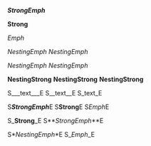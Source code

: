 <!-- Basic -->

_**StrongEmph**_

**Strong**

*Emph*

*_NestingEmph_*
_*NestingEmph*_

_*_NestingEmph_*_
*_*NestingEmph*_*

****NestingStrong****
**__NestingStrong__**
__**NestingStrong**__

<!-- Tests for delimiters -->

S___text___E
S__text__E
S_text_E

S***StrongEmph***E
S**Strong**E
S*Emph*E

S_**Strong**_E
S**_StrongEmph_**E

S*_NestingEmph_*E
S_*Emph*_E